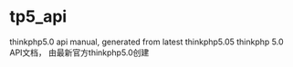 # tp5_api
thinkphp5.0 api manual, generated from latest thinkphp5.05 
thinkphp 5.0 API文档， 由最新官方thinkphp5.0创建
